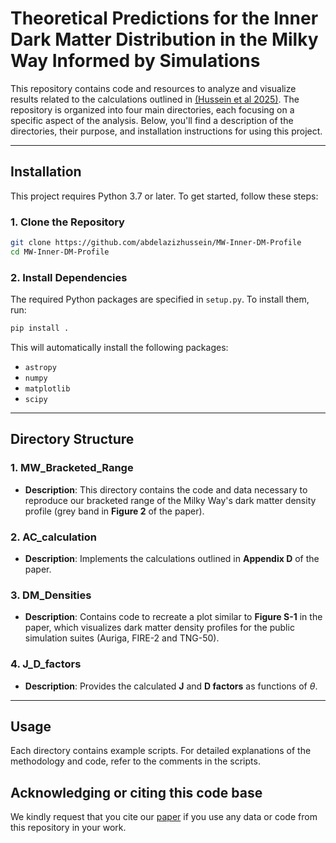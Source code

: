 # Theoretical Predictions for the Inner Dark Matter Distribution in the Milky Way Informed by Simulations

This repository contains code and resources to analyze and visualize results related to the calculations outlined in [(Hussein et al 2025)](https://arxiv.org/abs/2501.14868). The repository is organized into four main directories, each focusing on a specific aspect of the analysis. Below, you'll find a description of the directories, their purpose, and installation instructions for using this project.

---
## Installation

This project requires Python 3.7 or later. To get started, follow these steps:

### 1. Clone the Repository

```bash
git clone https://github.com/abdelazizhussein/MW-Inner-DM-Profile
cd MW-Inner-DM-Profile
```

### 2. Install Dependencies

The required Python packages are specified in `setup.py`. To install them, run:

```bash
pip install .
```

This will automatically install the following packages:

- `astropy`
- `numpy`
- `matplotlib`
- `scipy`

---

## Directory Structure

### 1. **MW\_Bracketed\_Range** 

- **Description**: This directory contains the code and data necessary to reproduce our bracketed range of the Milky Way's dark matter density profile (grey band in **Figure 2** of the paper). 

### 2. **AC\_calculation**

- **Description**: Implements the calculations outlined in **Appendix D** of the paper. 

### 3. **DM\_Densities**

- **Description**: Contains code to recreate a plot similar to **Figure S-1** in the paper, which visualizes dark matter density profiles for the public simulation suites (Auriga, FIRE-2 and TNG-50).

### 4. **J\_D\_factors**

- **Description**: Provides the calculated **J** and **D factors** as functions of $\theta$.

---



## Usage

Each directory contains example scripts. 
For detailed explanations of the methodology and code, refer to the comments in the scripts.


## Acknowledging or citing this code base

We kindly request that you cite our [paper](https://arxiv.org/abs/2501.14868) if you use any data or code from this repository in your work.



